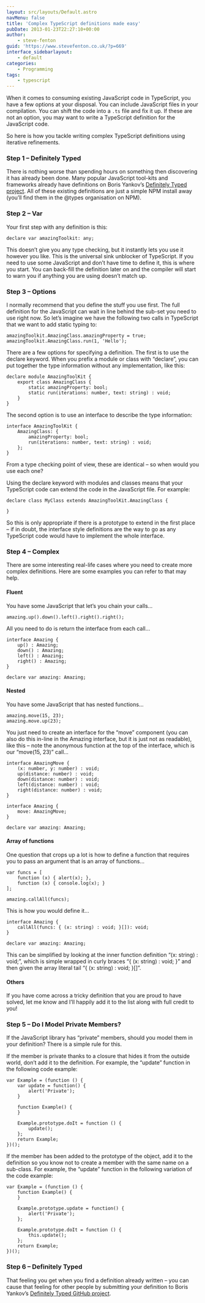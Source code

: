 ```yaml
---
layout: src/layouts/Default.astro
navMenu: false
title: 'Complex TypeScript definitions made easy'
pubDate: 2013-01-23T22:27:10+00:00
author:
    - steve-fenton
guid: 'https://www.stevefenton.co.uk/?p=669'
interface_sidebarlayout:
    - default
categories:
    - Programming
tags:
    - typescript
---
```


When it comes to consuming existing JavaScript code in TypeScript, you have a few options at your disposal. You can include JavaScript files in your compilation. You can shift the code into a `.ts` file and fix it up. If these are not an option, you may want to write a TypeScript definition for the JavaScript code.

So here is how you tackle writing complex TypeScript definitions using iterative refinements.

### Step 1 – Definitely Typed

There is nothing worse than spending hours on something then discovering it has already been done. Many popular JavaScript tool-kits and frameworks already have definitions on Boris Yankov’s [Definitely Typed project](http://definitelytyped.org/). All of these existing definitions are just a simple NPM install away (you’ll find them in the @types organisation on NPM).

### Step 2 – Var

Your first step with any definition is this:

```
declare var amazingToolkit: any;
```
This doesn’t give you any type checking, but it instantly lets you use it however you like. This is the universal sink unblocker of TypeScript. If you need to use some JavaScript and don’t have time to define it, this is where you start. You can back-fill the definition later on and the compiler will start to warn you if anything you are using doesn’t match up.

### Step 3 – Options

I normally recommend that you define the stuff you use first. The full definition for the JavaScript can wait in line behind the sub-set you need to use right now. So let’s imagine we have the following two calls in TypeScript that we want to add static typing to:

```
amazingToolkit.AmazingClass.amazingProperty = true;
amazingToolkit.AmazingClass.run(1, 'Hello');
```
There are a few options for specifying a definition. The first is to use the declare keyword. When you prefix a module or class with “declare”, you can put together the type information without any implementation, like this:

```
declare module AmazingToolKit {
    export class AmazingClass {
        static amazingProperty: bool;
        static run(iterations: number, text: string) : void;
    }
}
```
The second option is to use an interface to describe the type information:

```
interface AmazingToolKit {
    AmazingClass: {
        amazingProperty: bool;
        run(iterations: number, text: string) : void;
    };
}
```
From a type checking point of view, these are identical – so when would you use each one?

Using the declare keyword with modules and classes means that your TypeScript code can extend the code in the JavaScript file. For example:

```
declare class MyClass extends AmazingToolKit.AmazingClass {
   
}
```
So this is only appropriate if there is a prototype to extend in the first place – if in doubt, the interface style definitions are the way to go as any TypeScript code would have to implement the whole interface.

### Step 4 – Complex

There are some interesting real-life cases where you need to create more complex definitions. Here are some examples you can refer to that may help.

#### Fluent

You have some JavaScript that let’s you chain your calls…

```
amazing.up().down().left().right().right();
```
All you need to do is return the interface from each call…

```
interface Amazing {
    up() : Amazing;
    down() : Amazing;
    left() : Amazing;
    right() : Amazing;
}

declare var amazing: Amazing;
```
#### Nested

You have some JavaScript that has nested functions…

```
amazing.move(15, 23);
amazing.move.up(23);
```
You just need to create an interface for the “move” component (you can also do this in-line in the Amazing interface, but it is just not as readable), like this – note the anonymous function at the top of the interface, which is our “move(15, 23)” call…

```
interface AmazingMove {
    (x: number, y: number) : void;
    up(distance: number) : void;
    down(distance: number) : void;
    left(distance: number) : void;
    right(distance: number) : void;
}

interface Amazing {
    move: AmazingMove;
}

declare var amazing: Amazing;
```
#### Array of functions

One question that crops up a lot is how to define a function that requires you to pass an argument that is an array of functions…

```
var funcs = [
    function (x) { alert(x); },
    function (x) { console.log(x); }
];

amazing.callAll(funcs);
```
This is how you would define it…

```
interface Amazing {
    callAll(funcs: { (x: string) : void; }[]): void;
}

declare var amazing: Amazing;
```
This can be simplified by looking at the inner function definition “(x: string) : void;”, which is simple wrapped in curly braces “{ (x: string) : void; }” and then given the array literal tail “{ (x: string) : void; }\[\]”.

#### Others

If you have come across a tricky definition that you are proud to have solved, let me know and I’ll happily add it to the list along with full credit to you!

### Step 5 – Do I Model Private Members?

If the JavaScript library has “private” members, should you model them in your definition? There is a simple rule for this.

If the member is private thanks to a closure that hides it from the outside world, don’t add it to the definition. For example, the “update” function in the following code example:

```
var Example = (function () {
    var update = function() {
        alert('Private');
    }

    function Example() {
    }

    Example.prototype.doIt = function () {
        update();
    };
    return Example;
})();
```
If the member has been added to the prototype of the object, add it to the definition so you know not to create a member with the same name on a sub-class. For example, the “update” function in the following variation of the code example:

```
var Example = (function () {
    function Example() {
    }

    Example.prototype.update = function() {
        alert('Private');
    };

    Example.prototype.doIt = function () {
        this.update();
    };
    return Example;
})();
```
### Step 6 – Definitely Typed

That feeling you get when you find a definition already written – you can cause that feeling for other people by submitting your definition to Boris Yankov’s [Definitely Typed GitHub project](https://github.com/borisyankov/DefinitelyTyped).